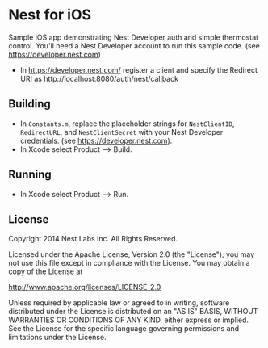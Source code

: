 # Nest for iOS

Sample iOS app demonstrating Nest Developer auth and simple thermostat control. You'll need a Nest Developer account to run this sample code. (see https://developer.nest.com)
* In https://developer.nest.com/ register a client and specify the Redirect URI as http://localhost:8080/auth/nest/callback 

## Building
* In `Constants.m`, replace the placeholder strings for `NestClientID`, `RedirectURL`, and `NestClientSecret` with your Nest Developer credentials. (see https://developer.nest.com).
* In Xcode select Product --> Build.

## Running

* In Xcode select Product --> Run.

## License
Copyright 2014 Nest Labs Inc. All Rights Reserved.

Licensed under the Apache License, Version 2.0 (the "License");
you may not use this file except in compliance with the License.
You may obtain a copy of the License at

http://www.apache.org/licenses/LICENSE-2.0

Unless required by applicable law or agreed to in writing, software
distributed under the License is distributed on an "AS IS" BASIS,
WITHOUT WARRANTIES OR CONDITIONS OF ANY KIND, either express or implied.
See the License for the specific language governing permissions and
limitations under the License.
